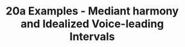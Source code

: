 ---
layout: chapter
title: 20a Examples - Mediant harmony and Idealized Voice-leading Intervals
abc: true
---